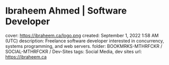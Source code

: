 # Ibraheem Ahmed | Software Developer

cover: https://ibraheem.ca/logo.png
created: September 1, 2022 1:58 AM (UTC)
description: Freelance software developer interested in concurrency, systems programming, and web servers.
folder: BOOKMRKS-MTHRFCKR / SOCIAL-MTHRFCKR / Dev-Sites
tags: Social Media, dev sites
url: https://ibraheem.ca